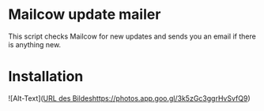# Mailcow update mailer
This script checks Mailcow for new updates and sends you an email if there is anything new.
# Installation
![Alt-Text]([URL des Bildes](https://photos.app.goo.gl/3k5zGc3ggrHvSvfQ9)https://photos.app.goo.gl/3k5zGc3ggrHvSvfQ9)
